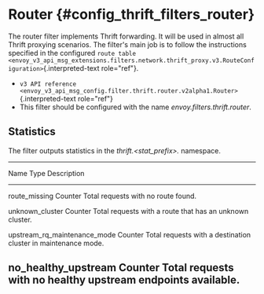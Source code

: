 Router {#config_thrift_filters_router}
======

The router filter implements Thrift forwarding. It will be used in
almost all Thrift proxying scenarios. The filter\'s main job is to
follow the instructions specified in the configured
`route table <envoy_v3_api_msg_extensions.filters.network.thrift_proxy.v3.RouteConfiguration>`{.interpreted-text
role="ref"}.

-   `v3 API reference <envoy_v3_api_msg_config.filter.thrift.router.v2alpha1.Router>`{.interpreted-text
    role="ref"}
-   This filter should be configured with the name
    *envoy.filters.thrift.router*.

Statistics
----------

The filter outputs statistics in the *thrift.\<stat\_prefix\>.*
namespace.

  ---------------------------------------------------------------------------------------
  Name                              Type              Description
  --------------------------------- ----------------- -----------------------------------
  route\_missing                    Counter           Total requests with no route found.

  unknown\_cluster                  Counter           Total requests with a route that
                                                      has an unknown cluster.

  upstream\_rq\_maintenance\_mode   Counter           Total requests with a destination
                                                      cluster in maintenance mode.

  no\_healthy\_upstream             Counter           Total requests with no healthy
                                                      upstream endpoints available.
  ---------------------------------------------------------------------------------------
